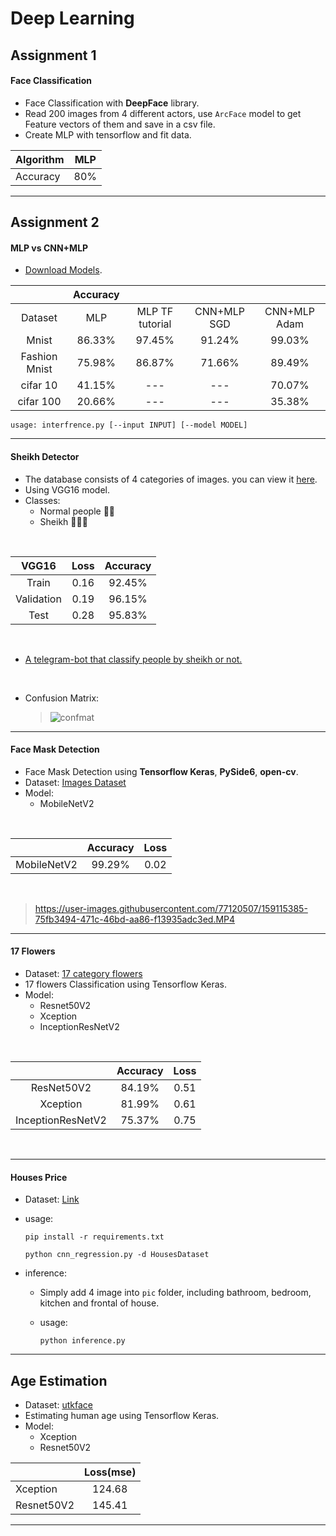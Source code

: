 # Deep Learning
## Assignment 1
#### Face Classification
- Face Classification with **DeepFace** library.
- Read 200 images from 4 different actors, use `ArcFace` model to get Feature vectors of them and save in a csv file.
- Create MLP with tensorflow and fit data.

| Algorithm | MLP |
| --------- |:---:|
| Accuracy | 80% |

---
## Assignment 2
#### MLP vs CNN+MLP

- <a href="https://drive.google.com/drive/folders/1gBmgFu9Unbmq9jR4XSnrO7h6h2YxihpW?usp=sharing">Download Models</a>.

|               | Accuracy |                 |             |              |
| :-----------: | :------: | :-------------: | :---------: | :----------: |
| Dataset       | MLP      | MLP TF tutorial | CNN+MLP SGD | CNN+MLP Adam |
| Mnist         | 86.33%   | 97.45%          | 91.24%      | 99.03%       |
| Fashion Mnist | 75.98%   | 86.87%          | 71.66%      | 89.49%       |
| cifar 10      | 41.15%   | ---             | ---         | 70.07%       |
| cifar 100     | 20.66%   | ---             | ---         | 35.38%       |


```shell
usage: interfrence.py [--input INPUT] [--model MODEL]
```
---

#### Sheikh Detector
- The database consists of 4 categories of images. you can view it <a href='#'>here</a>.
- Using VGG16 model.
- Classes:
  - Normal people 👨🏻
  - Sheikh 👳🏻‍♂️

</br>

|  VGG16               | Loss               | Accuracy          |
| :------------------: | :----------------: | :---------------: |
| Train                |  0.16              |   92.45%          |
| Validation           |  0.19              |   96.15%          |
| Test                 |  0.28              |   95.83%          |

</br>

- <a href='http://t.me/isHeSheikhbot'>A telegram-bot that classify people by sheikh or not.</a>

</br>

- Confusion Matrix:
  > ![confmat](https://user-images.githubusercontent.com/77120507/158569528-8188f50f-c95f-452d-9f2d-b16e09c4783d.png)
---
#### Face Mask Detection
- Face Mask Detection using **Tensorflow Keras**, **PySide6**, **open-cv**.
- Dataset: <a href='https://www.kaggle.com/datasets/ashishjangra27/face-mask-12k-images-dataset'>Images Dataset</a>
- Model:
  - MobileNetV2

</br>

|                      | Accuracy          | Loss              |
| :------------------: | :----------------:| :---------------: |
| MobileNetV2          |   99.29%          |  0.02             |

</br>


> https://user-images.githubusercontent.com/77120507/159115385-75fb3494-471c-46bd-aa86-f13935adc3ed.MP4

---
#### 17 Flowers
- Dataset: <a href='https://www.kaggle.com/datasets/saidakbarp/17-category-flowers'>17 category flowers</a>
- 17 flowers Classification using Tensorflow Keras.
- Model:
  - Resnet50V2
  - Xception
  - InceptionResNetV2


</br>

|                      | Accuracy          | Loss              |
| :------------------: | :----------------:| :---------------: |
| ResNet50V2           |   84.19%          |  0.51             |
| Xception             |   81.99%          |  0.61             |
| InceptionResNetV2    |   75.37%          |  0.75             |

</br>

---
#### Houses Price
- Dataset: <a href='https://github.com/emanhamed/Houses-dataset'>Link</a> 
- usage:

  ````shell
  pip install -r requirements.txt
  ````
  ````shell
  python cnn_regression.py -d HousesDataset
  ````

- inference:
  - Simply add 4 image into `pic` folder, including bathroom, bedroom, kitchen and frontal of house.
  - usage:
   
     ````shell
     python inference.py
     ````
  
---
## Age Estimation
- Dataset: <a href='https://www.kaggle.com/datasets/jangedoo/utkface-new'>utkface</a>
- Estimating human age using Tensorflow Keras.
- Model:
  - Xception
  - Resnet50V2

|           | Loss(mse) |
| --------- |:---------:|
| Xception  | 124.68    |
| Resnet50V2| 145.41    |

---
